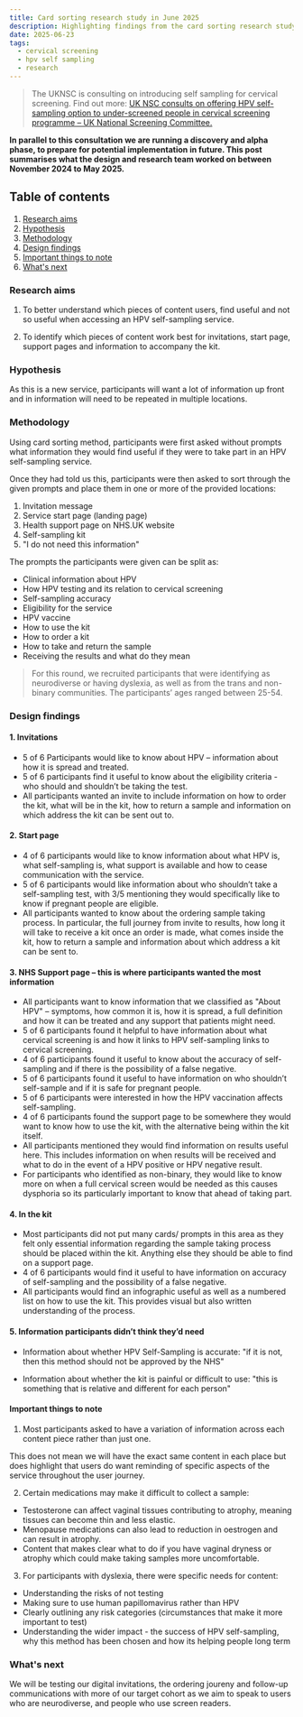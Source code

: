 ```yaml
---
title: Card sorting research study in June 2025 
description: Highlighting findings from the card sorting research study 
date: 2025-06-23
tags:
  - cervical screening
  - hpv self sampling
  - research
---
```


> The UKNSC is consulting on introducing self sampling for cervical screening. Find out more: [UK NSC consults on offering HPV self-sampling option to under-screened people in cervical screening programme – UK National Screening Committee.](https://nationalscreening.blog.gov.uk/2024/12/04/uk-nsc-consults-on-offering-hpv-self-sampling-option-to-under-screened-people-in-cervical-screening-programme/)

**In parallel to this consultation we are running a discovery and alpha phase, to prepare for potential implementation in future. This post summarises what the design and research team worked on between November 2024 to May 2025.**


## Table of contents

1. [Research aims](#research-aims)
2. [Hypothesis](#hypothesis)
3. [Methodology](#methodology)
4. [Design findings](#design-findings)
5. [Important things to note](#important-things-to-note)
6. [What's next](#whats-next)

 
### Research aims

1. To better understand which pieces of content users, find useful and not so useful when accessing an HPV self-sampling service.  

2. To identify which pieces of content work best for invitations, start page, support pages and information to accompany the kit. 

### Hypothesis

As this is a new service, participants will want a lot of information up front and in information will need to be repeated in multiple locations.

### Methodology

Using card sorting method, participants were first asked without prompts what information they would find useful if they were to take part in an HPV self-sampling service.  

Once they had told us this, participants were then asked to sort through the given prompts and place them in one or more of the provided locations:

1. Invitation message
2. Service start page (landing page)
3. Health support page on NHS.UK website
4. Self-sampling kit
5. "I do not need this information"

The prompts the participants were given can be split as:
 
- Clinical information about HPV  
- How HPV testing and its relation to cervical screening  
- Self-sampling accuracy   
- Eligibility for the service
- HPV vaccine   
- How to use the kit  
- How to order a kit
- How to take and return the sample
- Receiving the results and what do they mean  

> For this round, we recruited participants that were identifying as neurodiverse or having dyslexia, as well as from the trans and non-binary communities. The participants’ ages ranged between 25-54. 

### Design findings

#### 1. Invitations

- 5 of 6 Participants would like to know about HPV – information about how it is spread and treated.  
- 5 of 6 participants find it useful to know about the eligibility criteria - who should and shouldn’t be taking the test.  
- All participants wanted an invite to include information on how to order the kit, what will be in the kit, how to return a sample and information on which address the kit can be sent out to. 

#### 2. Start page

- 4 of 6 participants would like to know information about what HPV is, what self-sampling is, what support is available and how to cease communication with the service. 
- 5 of 6 participants would like information about who shouldn’t take a self-sampling test, with 3/5 mentioning they would specifically like to know if pregnant people are eligible. 
- All participants wanted to know about the ordering sample taking process. In particular, the full journey from invite to results, how long it will take to receive a kit once an order is made, what comes inside the kit, how to return a sample and information about which address a kit can be sent to. 

#### 3. NHS Support page – this is where participants wanted the most information

- All participants want to know information that we classified as "About HPV" – symptoms, how common it is, how it is spread, a full definition and how it can be treated and any support that patients might need.  
- 5 of 6 participants found it helpful to have information about what cervical screening is and how it links to HPV self-sampling links to cervical screening.   
- 4 of 6 participants found it useful to know about the accuracy of self-sampling and if there is the possibility of a false negative.  
- 5 of 6 participants found it useful to have information on who shouldn’t self-sample and if it is safe for pregnant people.  
- 5 of 6 participants were interested in how the HPV vaccination affects self-sampling.  
- 4 of 6 participants found the support page to be somewhere they would want to know how to use the kit, with the alternative being within the kit itself.   
- All participants mentioned they would find information on results useful here. This includes information on when results will be received and what to do in the event of a HPV positive or HPV negative result. 
- For participants who identified as non-binary, they would like to know more on when a full cervical screen would be needed as this causes dysphoria so its particularly important to know that ahead of taking part.


#### 4. In the kit

- Most participants did not put many cards/ prompts in this area as they felt only essential information regarding the sample taking process should be placed within the kit. Anything else they should be able to find on a support page. 
- 4 of 6 participants would find it useful to have information on accuracy of self-sampling and the possibility of a false negative.   
- All participants would find an infographic useful as well as a numbered list on how to use the kit. This provides visual but also written understanding of the process. 


#### 5. Information participants didn’t think they’d need

- Information about whether HPV Self-Sampling is accurate: "if it is not, then this method should not be approved by the NHS"

- Information about whether the kit is painful or difficult to use: "this is something that is relative and different for each person"

#### Important things to note

1. Most participants asked to have a variation of information across each content piece rather than just one. 

This does not mean we will have the exact same content in each place but does highlight that users do want reminding of specific aspects of the service throughout the user journey.   


2. Certain medications may make it difficult to collect a sample: 

- Testosterone can affect vaginal tissues contributing to atrophy, meaning tissues can become thin and less elastic.   
- Menopause medications can also lead to reduction in oestrogen and can result in atrophy.
- Content that makes clear what to do if you have vaginal dryness or atrophy which could make taking samples more uncomfortable.   


3. For participants with dyslexia, there were specific needs for content: 

- Understanding the risks of not testing   
- Making sure to use human papillomavirus rather than HPV  
- Clearly outlining any risk categories (circumstances that make it more important to test)   
- Understanding the wider impact - the success of HPV self-sampling, why this method has been chosen and how its helping people long term 


### What's next

We will be testing our digital invitations, the ordering joureny and follow-up communications with more of our target cohort as we aim to speak to users who are neurodiverse, and people who use screen readers. 





  




 

